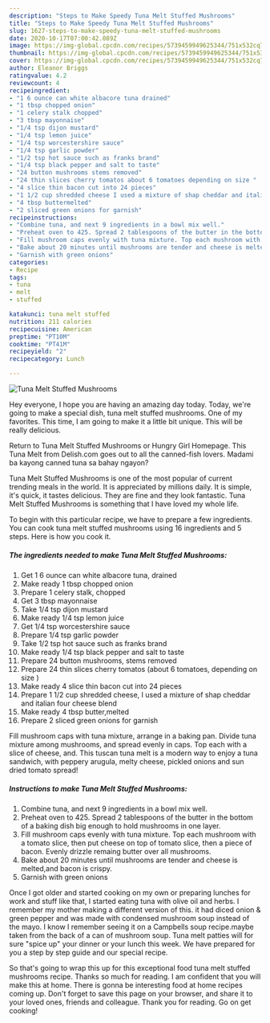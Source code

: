 ```yaml
---
description: "Steps to Make Speedy Tuna Melt Stuffed Mushrooms"
title: "Steps to Make Speedy Tuna Melt Stuffed Mushrooms"
slug: 1627-steps-to-make-speedy-tuna-melt-stuffed-mushrooms
date: 2020-10-17T07:00:42.089Z
image: https://img-global.cpcdn.com/recipes/5739459949625344/751x532cq70/tuna-melt-stuffed-mushrooms-recipe-main-photo.jpg
thumbnail: https://img-global.cpcdn.com/recipes/5739459949625344/751x532cq70/tuna-melt-stuffed-mushrooms-recipe-main-photo.jpg
cover: https://img-global.cpcdn.com/recipes/5739459949625344/751x532cq70/tuna-melt-stuffed-mushrooms-recipe-main-photo.jpg
author: Eleanor Briggs
ratingvalue: 4.2
reviewcount: 4
recipeingredient:
- "1 6 ounce can white albacore tuna drained"
- "1 tbsp chopped onion"
- "1 celery stalk chopped"
- "3 tbsp mayonnaise"
- "1/4 tsp dijon mustard"
- "1/4 tsp lemon juice"
- "1/4 tsp worcestershire sauce"
- "1/4 tsp garlic powder"
- "1/2 tsp hot sauce such as franks brand"
- "1/4 tsp black pepper and salt to taste"
- "24 button mushrooms stems removed"
- "24 thin slices cherry tomatos about 6 tomatoes depending on size "
- "4 slice thin bacon cut into 24 pieces"
- "1 1/2 cup shredded cheese I used a mixture of shap cheddar and italian four cheese blend"
- "4 tbsp buttermelted"
- "2 sliced green onions for garnish"
recipeinstructions:
- "Combine tuna, and next 9 ingredients in a bowl mix well."
- "Preheat oven to 425. Spread 2 tablespoons of the butter in the bottom of a baking dish big enough to hold mushrooms in one layer."
- "Fill mushroom caps evenly with tuna mixture. Top each mushroom with a tomato slice, then put cheese on top of tomato slice, then a piece of bacon. Evenly drizzle remaing butter over all mushrooms."
- "Bake about 20 minutes until mushrooms are tender and cheese is melted,and bacon is crispy."
- "Garnish with green onions"
categories:
- Recipe
tags:
- tuna
- melt
- stuffed

katakunci: tuna melt stuffed 
nutrition: 211 calories
recipecuisine: American
preptime: "PT10M"
cooktime: "PT41M"
recipeyield: "2"
recipecategory: Lunch

---
```



![Tuna Melt Stuffed Mushrooms](https://img-global.cpcdn.com/recipes/5739459949625344/751x532cq70/tuna-melt-stuffed-mushrooms-recipe-main-photo.jpg)

Hey everyone, I hope you are having an amazing day today. Today, we're going to make a special dish, tuna melt stuffed mushrooms. One of my favorites. This time, I am going to make it a little bit unique. This will be really delicious.

Return to Tuna Melt Stuffed Mushrooms or Hungry Girl Homepage. This Tuna Melt from Delish.com goes out to all the canned-fish lovers. Madami ba kayong canned tuna sa bahay ngayon?

Tuna Melt Stuffed Mushrooms is one of the most popular of current trending meals in the world. It is appreciated by millions daily. It is simple, it's quick, it tastes delicious. They are fine and they look fantastic. Tuna Melt Stuffed Mushrooms is something that I have loved my whole life.


To begin with this particular recipe, we have to prepare a few ingredients. You can cook tuna melt stuffed mushrooms using 16 ingredients and 5 steps. Here is how you cook it.

<!--inarticleads1-->

##### The ingredients needed to make Tuna Melt Stuffed Mushrooms:

1. Get 1 6 ounce can white albacore tuna, drained
1. Make ready 1 tbsp chopped onion
1. Prepare 1 celery stalk, chopped
1. Get 3 tbsp mayonnaise
1. Take 1/4 tsp dijon mustard
1. Make ready 1/4 tsp lemon juice
1. Get 1/4 tsp worcestershire sauce
1. Prepare 1/4 tsp garlic powder
1. Take 1/2 tsp hot sauce such as franks brand
1. Make ready 1/4 tsp black pepper and salt to taste
1. Prepare 24 button mushrooms, stems removed
1. Prepare 24 thin slices cherry tomatos (about 6 tomatoes, depending on size )
1. Make ready 4 slice thin bacon cut into 24 pieces
1. Prepare 1 1/2 cup shredded cheese, I used a mixture of shap cheddar and italian four cheese blend
1. Make ready 4 tbsp butter,melted
1. Prepare 2 sliced green onions for garnish


Fill mushroom caps with tuna mixture, arrange in a baking pan. Divide tuna mixture among mushrooms, and spread evenly in caps. Top each with a slice of cheese, and. This tuscan tuna melt is a modern way to enjoy a tuna sandwich, with peppery arugula, melty cheese, pickled onions and sun dried tomato spread! 

<!--inarticleads2-->

##### Instructions to make Tuna Melt Stuffed Mushrooms:

1. Combine tuna, and next 9 ingredients in a bowl mix well.
1. Preheat oven to 425. Spread 2 tablespoons of the butter in the bottom of a baking dish big enough to hold mushrooms in one layer.
1. Fill mushroom caps evenly with tuna mixture. Top each mushroom with a tomato slice, then put cheese on top of tomato slice, then a piece of bacon. Evenly drizzle remaing butter over all mushrooms.
1. Bake about 20 minutes until mushrooms are tender and cheese is melted,and bacon is crispy.
1. Garnish with green onions


Once I got older and started cooking on my own or preparing lunches for work and stuff like that, I started eating tuna with olive oil and herbs. I remember my mother making a different version of this. it had diced onion &amp; green pepper and was made with condensed mushroom soup instead of the mayo. I know I remember seeing it on a Campbells soup recipe.maybe taken from the back of a can of mushroom soup. Tuna melt patties will for sure &#34;spice up&#34; your dinner or your lunch this week. We have prepared for you a step by step guide and our special recipe. 

So that's going to wrap this up for this exceptional food tuna melt stuffed mushrooms recipe. Thanks so much for reading. I am confident that you will make this at home. There is gonna be interesting food at home recipes coming up. Don't forget to save this page on your browser, and share it to your loved ones, friends and colleague. Thank you for reading. Go on get cooking!
